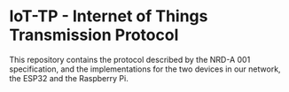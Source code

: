 
# IoT-TP - Internet of Things Transmission Protocol

This repository contains the protocol described by the NRD-A 001 specification, and the implementations for the two devices in our network, the ESP32 and the Raspberry Pi.
